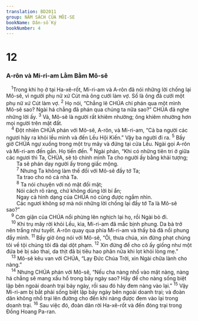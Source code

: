 ```yaml
---
translation: BD2011
group: NĂM SÁCH CỦA MÔI-SE
bookName: Dân-số Ký 
bookNumber: 4
---
```


<div class="title"><h1>12</h1><h3>A-rôn và Mi-ri-am Lằm Bằm Mô-sê</h3></div>
<span class="verse dan_12_1"> <sup>1</sup>Trong khi họ ở tại Ha-xê-rốt, Mi-ri-am và A-rôn đã nói những lời chống lại Mô-sê, vì người phụ nữ xứ Cút mà ông cưới làm vợ. Số là ông đã cưới một phụ nữ xứ Cút làm vợ. </span>
<span class="verse dan_12_2"><sup>2</sup> Họ nói, “Chẳng lẽ CHÚA chỉ phán qua một mình Mô-sê sao? Ngài há chẳng đã phán qua chúng ta nữa sao?” CHÚA đã nghe những lời ấy. </span>
<span class="verse dan_12_3"><sup>3</sup> Vả, Mô-sê là người rất khiêm nhường; ông khiêm nhường hơn mọi người trên mặt đất.<br/></span>
<span class="verse dan_12_4"> <sup>4</sup> Ðột nhiên CHÚA phán với Mô-sê, A-rôn, và Mi-ri-am, “Cả ba người các ngươi hãy ra khỏi lều mình và đến Lều Hội Kiến.” Vậy ba người đi ra. </span>
<span class="verse dan_12_5"><sup>5</sup> Bấy giờ CHÚA ngự xuống trong một trụ mây và đứng tại cửa Lều. Ngài gọi A-rôn và Mi-ri-am đến gần. Họ tiến đến. </span>
<span class="verse dan_12_6"><sup>6</sup> Ngài phán, “Khi có những tiên tri ở giữa các ngươi thì Ta, CHÚA, sẽ tỏ chính mình Ta cho người ấy bằng khải tượng;<br/>  Ta sẽ phán dạy người ấy trong giấc mộng.<br/></span>
<span class="verse dan_12_7">  <sup>7</sup> Nhưng Ta không làm thế đối với Mô-sê đầy tớ Ta;<br/>  Ta trao cho nó cả nhà Ta.<br/></span>
<span class="verse dan_12_8">  <sup>8</sup> Ta nói chuyện với nó mặt đối mặt;<br/>  Nói cách rõ ràng, chứ không dùng lời bí ẩn;<br/>  Ngay cả hình dạng của CHÚA nó cũng được ngắm nhìn.<br/>  Các ngươi không sợ mà nói những lời chống lại đầy tớ Ta là Mô-sê sao?”<br/></span>
<span class="verse dan_12_9"> <sup>9</sup> Cơn giận của CHÚA nổi phừng lên nghịch lại họ, rồi Ngài bỏ đi.<br/></span>
<span class="verse dan_12_10"> <sup>10</sup> Khi trụ mây rời khỏi Lều, kìa, Mi-ri-am đã mắc bịnh phung. Da bà trở nên trắng như tuyết. A-rôn quay qua phía Mi-ri-am và thấy bà đã nổi phung đầy mình. </span>
<span class="verse dan_12_11"><sup>11</sup> Bấy giờ ông nói với Mô-sê, “Ôi, thưa chúa, xin đừng phạt chúng tôi về tội chúng tôi đã dại dột phạm. </span>
<span class="verse dan_12_12"><sup>12</sup> Xin đừng để cho cô ấy giống như một đứa bé bị sảo thai, da thịt đã bị tiêu hao phân nửa khi lọt khỏi lòng mẹ.”<br/></span>
<span class="verse dan_12_13"> <sup>13</sup> Mô-sê kêu van với CHÚA, “Lạy Ðức Chúa Trời, xin Ngài chữa lành cho nàng.”<br/></span>
<span class="verse dan_12_14"> <sup>14</sup> Nhưng CHÚA phán với Mô-sê, “Nếu cha nàng nhổ vào mặt nàng, nàng há chẳng sẽ mang xấu hổ trong bảy ngày sao? Hãy để cho nàng sống biệt lập bên ngoài doanh trại bảy ngày, rồi sau đó hãy đem nàng vào lại.” </span>
<span class="verse dan_12_15"><sup>15</sup> Vậy Mi-ri-am bị bắt phải sống biệt lập bảy ngày bên ngoài doanh trại; và đoàn dân không nhổ trại lên đường cho đến khi nàng được đem vào lại trong doanh trại. </span>
<span class="verse dan_12_16"><sup>16</sup> Sau việc đó, đoàn dân rời Ha-xê-rốt và đến đóng trại trong Ðồng Hoang Pa-ran.<br/></span>
